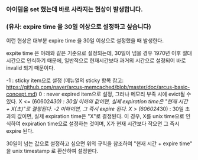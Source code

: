 ### 아이템을 set 했는데 바로 사라지는 현상이 발생합니다.
### (유사: expire time 을 30일 이상으로 설정하고 싶습니다)

이런 현상은 대부분 expire time 을 30일 이상으로 설정했을 때 발생한다.

expite time 은 아래와 같은 기준으로 설정되는데, 30일이 넘을 경우 1970년 이후 절대 시간으로 인식하기 때문에, 일반적으로 현재시간보다 과거의 시간으로 설정되어 바로 invalid 되기 때문이다.

-1 : sticky item으로 설정 (메뉴얼의 sticky 항목 참고: https://github.com/naver/arcus-memcached/blob/master/doc/arcus-basic-concept.md)
0 : never expired item으로 설정, 그러나 메모리 부족 시에 evict될 수 있다.
X <= (606024*30) : 30일 이하의 값이면, 실제 expiration time은 "현재 시간 + X(초)"로 결정된다. -2 이하이면, 그 즉시 expire 된다.
X > (606024*30) : 30일 초과의 값이면, 실제 expiration time은 "X"로 결정된다. 이 경우, X를 unix time으로 인식하여 expiration time으로 설정하는 것이며, X가 현재 시간보다 작으면 그 즉시 expire 된다.

30일이 넘는 값으로 설정하고 싶으면 위의 규칙을 참조하여 "현재 시간 + expire time" 을 unix timestamp 로 환산하여 설정한다.

